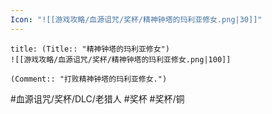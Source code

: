 ```yaml
---
Icon: "![[游戏攻略/血源诅咒/奖杯/精神钟塔的玛利亚修女.png|30]]"
---
```

```ad-common-bronze-trophy
title: (Title:: "精神钟塔的玛利亚修女")
![[游戏攻略/血源诅咒/奖杯/精神钟塔的玛利亚修女.png|100]]

(Comment:: "打败精神钟塔的玛利亚修女.")
```

#血源诅咒/奖杯/DLC/老猎人 #奖杯 #奖杯/铜
